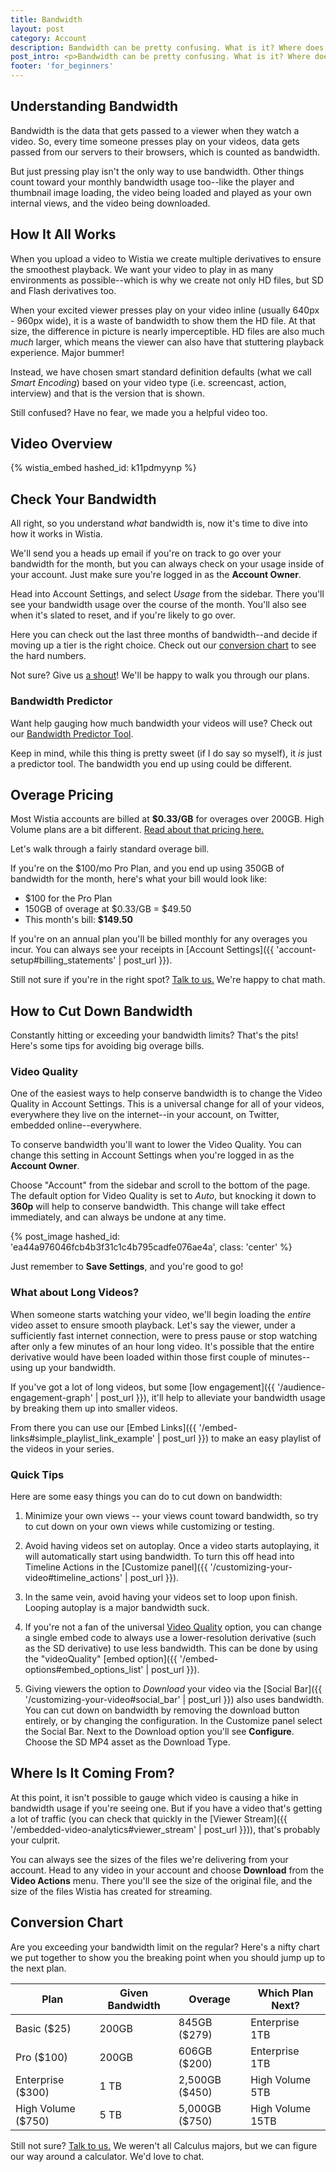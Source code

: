 ```yaml
---
title: Bandwidth
layout: post
category: Account
description: Bandwidth can be pretty confusing. What is it? Where does it go? And how did I use it all? Fear not! We're here to help. Let's walk through how Wistia does bandwidth, how to see your bandwidth, and some tips to save you from overages!
post_intro: <p>Bandwidth can be pretty confusing. What is it? Where does it go? And how did I use it all? Fear not! We're here to help. Let's walk through how Wistia does bandwidth, how to see your bandwidth, and some tips to save you from overages!</p>
footer: 'for_beginners'
---
```


## Understanding Bandwidth

Bandwidth is the data that gets passed to a viewer when they watch a video.
So, every time someone presses play on your videos, data gets passed from our
servers to their browsers, which is counted as bandwidth.

But just pressing play isn't the only way to use bandwidth. Other things count
toward your monthly bandwidth usage too--like the player and thumbnail image
loading, the video being loaded and played as your own internal views,
and the video being downloaded.

## How It All Works

When you upload a video to Wistia we create multiple derivatives to ensure the
smoothest playback. We want your video to play in as many environments as
possible--which is why we create not only HD files, but SD and Flash derivatives
too.

When your excited viewer presses play on your video inline (usually 640px -
960px wide), it is a waste of bandwidth to show them the HD file. At that size,
the difference in picture is nearly imperceptible. HD files are also much *much*
larger, which means the viewer can also have that stuttering playback
experience. Major bummer!

Instead, we have chosen smart standard definition defaults (what we call *Smart Encoding*)
based on your video type (i.e. screencast, action, interview) and that is the
version that is shown.

Still confused? Have no fear, we made you a helpful video too.

## Video Overview

{% wistia_embed hashed_id: k11pdmyynp %}

## Check Your Bandwidth

All right, so you understand *what* bandwidth is, now it's time to dive into how
it works in Wistia.

We'll send you a heads up email if you're on track to go over your bandwidth for
the month, but you can always check on your usage inside of your account. Just
make sure you're logged in as the **Account Owner**.

Head into Account Settings, and select *Usage* from the sidebar. There you'll
see your bandwidth usage over the course of the month. You'll also see when it's
slated to reset, and if you're likely to go over.

Here you can check out the last three months of bandwidth--and decide if moving
up a tier is the right choice. Check out our [conversion chart](#conversion_chart)
to see the hard numbers.

Not sure? Give us [a shout](http://wistia.com/support/contact)! We'll be happy to walk you through our plans.

### Bandwidth Predictor

Want help gauging how much bandwidth your videos will use? Check out our
[Bandwidth Predictor Tool](http://wistia.com/pricing/bandwidth_predictor).

Keep in mind, while this thing is pretty sweet (if I do say so myself), it *is*
just a predictor tool. The bandwidth you end up using could be different.

## Overage Pricing

Most Wistia accounts are billed at **$0.33/GB** for overages over 200GB. High
Volume plans are a bit different. [Read about that pricing here.](http://wistia.com/pricing/highvolume)

Let's walk through a fairly standard overage bill.

If you're on the $100/mo Pro Plan, and you end up using 350GB of bandwidth for
the month, here's what your bill would look like:

- $100 for the Pro Plan
- 150GB of overage at $0.33/GB = $49.50
- This month's bill: **$149.50**

If you're on an annual plan you'll be billed monthly for any overages you incur.
You can always see your receipts in [Account Settings]({{ 'account-setup#billing_statements' | post_url }}).

Still not sure if you're in the right spot? [Talk to us.](http://wistia.com/support/contact)
We're happy to chat math.

## How to Cut Down Bandwidth

Constantly hitting or exceeding your bandwidth limits? That's the pits! Here's
some tips for avoiding big overage bills.

### Video Quality

One of the easiest ways to help conserve bandwidth is to change the Video Quality in
Account Settings. This is a universal change for all of your videos, everywhere
they live on the internet--in your account, on Twitter, embedded online--everywhere.

To conserve bandwidth you'll want to lower the Video Quality. You can change
this setting in Account Settings when you're logged in as the **Account Owner**.

Choose "Account" from the sidebar and scroll to the bottom of the page. The default option
for Video Quality is set to *Auto*, but knocking it down to **360p** will help to
conserve bandwidth. This change will take effect immediately, and can always be
undone at any time.

{% post_image hashed_id: 'ea44a976046fcb4b3f31c1c4b795cadfe076ae4a', class: 'center' %}

Just remember to **Save Settings**, and you're good to go!

### What about Long Videos?

When someone starts watching your video, we'll begin loading the *entire* video
asset to ensure smooth playback. Let's say the viewer, under a sufficiently fast
internet connection, were to press pause or stop watching after only a few
minutes of an hour long video. It's possible that the entire derivative would
have been loaded within those first couple of minutes--using up your bandwidth.

If you've got a lot of long videos, but some
[low engagement]({{ '/audience-engagement-graph' | post_url }}), it'll help to
alleviate your bandwidth usage by breaking them up into smaller videos.

From there you can use our [Embed Links]({{ '/embed-links#simple_playlist_link_example' | post_url }})
to make an easy playlist of the videos in your series.

### Quick Tips

Here are some easy things you can do to cut down on bandwidth:

1. Minimize your own views -- your views count toward bandwidth, so try to cut
down on your own views while customizing or testing.

2. Avoid having videos set on autoplay. Once a video starts autoplaying, it will
 automatically start using bandwidth. To turn this off head into Timeline
 Actions in the [Customize panel]({{ '/customizing-your-video#timeline_actions' | post_url }}).

3. In the same vein, avoid having your videos set to loop upon finish. Looping
autoplay is a major bandwidth suck.

4. If you're not a fan of the universal [Video Quality](#video_quality) option,
you can change a single embed code to always use a lower-resolution
derivative (such as the SD derivative) to use less bandwidth. This can be done
by using the "videoQuality" [embed option]({{ '/embed-options#embed_options_list' | post_url }}).

5. Giving viewers the option to *Download* your video via the
[Social Bar]({{ '/customizing-your-video#social_bar' | post_url }}) also uses
bandwidth. You can cut down on bandwidth by removing the download button
entirely, or by changing the configuration. In the Customize panel select the
Social Bar. Next to the Download option you'll see **Configure**. Choose the SD
MP4 asset as the Download Type.

## Where Is It Coming From?

At this point, it isn't possible to gauge which video is causing a hike in
bandwidth usage if you're seeing one. But if you have a video that's getting a
lot of traffic (you can check that quickly in the [Viewer Stream]({{ '/embedded-video-analytics#viewer_stream' | post_url }})), that's
probably your culprit.

You can always see the sizes of the files we're delivering from your account.
Head to any video in your account and choose **Download** from the **Video Actions**
menu. There you'll see the size of the original file, and the size of the files
Wistia has created for streaming.

## Conversion Chart

Are you exceeding your bandwidth limit on the regular? Here's a nifty chart we
put together to show you the breaking point when you should jump up to the next
plan.

Plan | Given Bandwidth | Overage | Which Plan Next?
-----|----------------|---------|------------
Basic ($25)|200GB | 845GB ($279) | Enterprise 1TB
Pro ($100) | 200GB | 606GB ($200) | Enterprise 1TB
Enterprise ($300) | 1 TB | 2,500GB ($450) | High Volume 5TB
High Volume ($750)| 5 TB | 5,000GB ($750) | High Volume 15TB

Still not sure? [Talk to us.](http://wistia.com/support/contact) We weren't all
Calculus majors, but we can figure our way around a calculator. We'd love to
chat.
